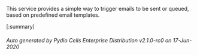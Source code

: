 






This service provides a simple way to trigger emails to be sent or queued, based on predefined email templates.

[:summary]

###### Auto generated by Pydio Cells Enterprise Distribution v2.1.0-rc0 on 17-Jun-2020
